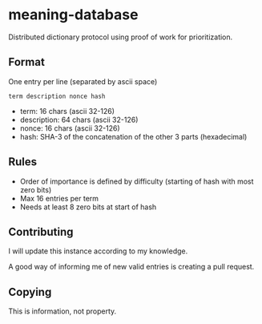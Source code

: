 # meaning-database
Distributed dictionary protocol using proof of work for prioritization.

## Format
One entry per line (separated by ascii space)

`term description nonce hash`
- term: 16 chars (ascii 32-126)
- description: 64 chars (ascii 32-126)
- nonce: 16 chars (ascii 32-126)
- hash: SHA-3 of the concatenation of the other 3 parts (hexadecimal)

## Rules
- Order of importance is defined by difficulty (starting of hash with most zero bits)
- Max 16 entries per term
- Needs at least 8 zero bits at start of hash

## Contributing
I will update this instance according to my knowledge.

A good way of informing me of new valid entries is creating a pull request.

## Copying
This is information, not property.
